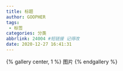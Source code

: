 ```yaml
---
title: 标题
author: GOOPHER
tags: 
 - 标签
categories: 分类
abbrlink: 24004 #短链接 记得改
date: 2020-12-27 16:41:31
---
```

{% gallery center, 1 %}
图片
{% endgallery %}